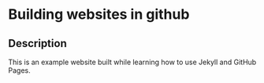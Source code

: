 # Building websites in github
## Description
This is an example website built while learning how to use Jekyll and GitHub Pages.
